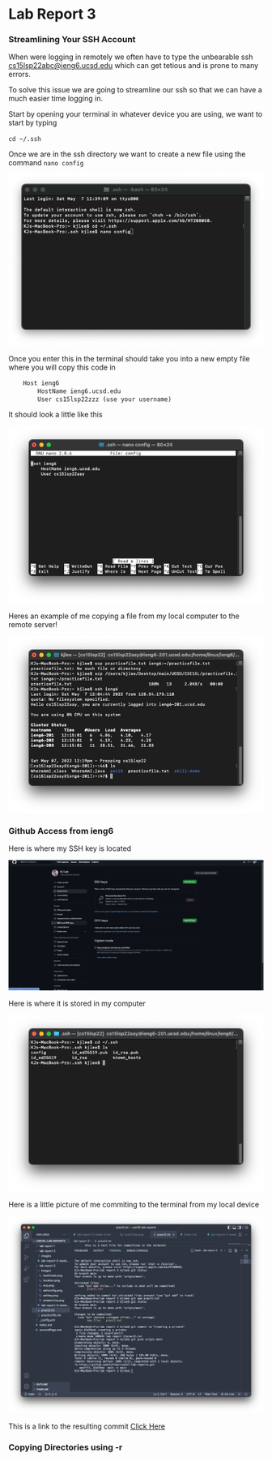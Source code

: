 # Lab Report 3
### Streamlining Your SSH Account

When were logging in remotely we often have to type the unbearable ssh cs15lsp22abc@ieng6.ucsd.edu which can get tetious and is prone to many errors.

To solve this issue we are going to streamline our ssh so that we can have a much easier time logging in.

Start by opening your terminal in whatever device you are using, we want to start by typing 

`cd ~/.ssh`

Once we are in the ssh directory we want to create a new file using the command 
`nano config`

![image](images/sshconfig.png)


Once you enter this in the terminal should take you into a new empty file where you will copy this code in 
```
    Host ieng6
        HostName ieng6.ucsd.edu
        User cs15lsp22zzz (use your username)
```
It should look a little like this

![image](images/hostCode.png)

Heres an example of me copying a file from my local computer to the remote server!

![image](images/scp.png)


### Github Access from ieng6

Here is where my SSH key is located

![image](images/sshkey.png)

Here is where it is stored in my computer

![image](images/location.png)

Here is a little picture of me commiting to the terminal from my local device

![image](images/committingLocally.png)


This is a link to the resulting commit
[Click Here](https://github.com/kjhlee/cse15l-lab-reports/commit/63d76ed78cbc8d381eea6ba6fd74de50b7fa530b)

### Copying Directories using -r
